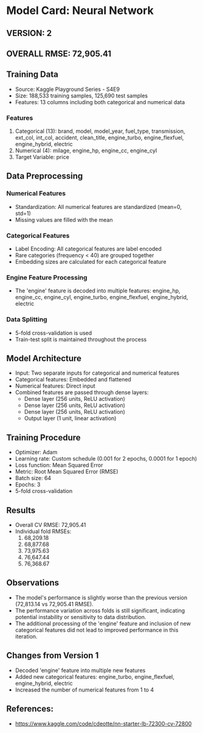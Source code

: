 # Model Card: Neural Network
## VERSION: 2
## OVERALL RMSE: 72,905.41

## Training Data
- Source: Kaggle Playground Series - S4E9
- Size: 188,533 training samples, 125,690 test samples
- Features: 13 columns including both categorical and numerical data

### Features
1. Categorical (13): brand, model, model_year, fuel_type, transmission, ext_col, int_col, accident, clean_title, engine_turbo, engine_flexfuel, engine_hybrid, electric
2. Numerical (4): milage, engine_hp, engine_cc, engine_cyl
3. Target Variable: price

## Data Preprocessing

### Numerical Features
- Standardization: All numerical features are standardized (mean=0, std=1)
- Missing values are filled with the mean

### Categorical Features
- Label Encoding: All categorical features are label encoded
- Rare categories (frequency < 40) are grouped together
- Embedding sizes are calculated for each categorical feature

### Engine Feature Processing
- The 'engine' feature is decoded into multiple features: engine_hp, engine_cc, engine_cyl, engine_turbo, engine_flexfuel, engine_hybrid, electric

### Data Splitting
- 5-fold cross-validation is used
- Train-test split is maintained throughout the process

## Model Architecture
- Input: Two separate inputs for categorical and numerical features
- Categorical features: Embedded and flattened
- Numerical features: Direct input
- Combined features are passed through dense layers:
  - Dense layer (256 units, ReLU activation)
  - Dense layer (256 units, ReLU activation)
  - Dense layer (256 units, ReLU activation)
  - Output layer (1 unit, linear activation)

## Training Procedure
- Optimizer: Adam
- Learning rate: Custom schedule (0.001 for 2 epochs, 0.0001 for 1 epoch)
- Loss function: Mean Squared Error
- Metric: Root Mean Squared Error (RMSE)
- Batch size: 64
- Epochs: 3
- 5-fold cross-validation

## Results
- Overall CV RMSE: 72,905.41
- Individual fold RMSEs:
  1. 68,209.18
  2. 68,877.68
  3. 73,975.63
  4. 76,647.44
  5. 76,368.67

## Observations
- The model's performance is slightly worse than the previous version (72,813.14 vs 72,905.41 RMSE).
- The performance variation across folds is still significant, indicating potential instability or sensitivity to data distribution.
- The additional processing of the 'engine' feature and inclusion of new categorical features did not lead to improved performance in this iteration.

## Changes from Version 1
- Decoded 'engine' feature into multiple new features
- Added new categorical features: engine_turbo, engine_flexfuel, engine_hybrid, electric
- Increased the number of numerical features from 1 to 4

## References:
- https://www.kaggle.com/code/cdeotte/nn-starter-lb-72300-cv-72800